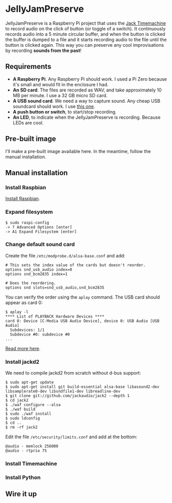 # JellyJamPreserve

JellyJamPreserve is a Raspberry Pi project that uses the [Jack Timemachine](http://plugin.org.uk/timemachine/) to record audio on the click of button (or toggle of a switch). It continuously records audio into a 5 minute circular buffer, and when the button is clicked the buffer is dumped to a file and it starts recording audio to the file until the button is clicked again. This way you can preserve any cool improvisations by recording **sounds from the past**!

## Requirements

- **A Raspberry Pi**. Any Raspberry Pi should work. I used a Pi Zero because it's small and would fit in the enclosure I had.
- **An SD card**. The files are recorded as WAV, and take approximately 10 MB per minute. I use a 32 GB micro SD card.
- **A USB sound card**. We need a way to capture sound. Any cheap USB soundcard should work. I use [this one](https://www.amazon.com/gp/product/B001MSS6CS/ref=oh_aui_search_detailpage?ie=UTF8&psc=1).
- **A push button or switch**, to start/stop recording.
- **An LED**, to indicate when the JellyJamPreserve is recording. Because LEDs are cool.

## Pre-built image

I'll make a pre-built image available here. In the meantime, follow the manual installation.

## Manual installation

### Install Raspbian

[Install Raspbian](https://www.google.com/search?q=install+raspbian).

### Expand filesystem

    $ sudo raspi-config
    -> 7 Advanced Options [enter]
    -> A1 Expand Filesystem [enter]

### Change default sound card

Create the file `/etc/modprobe.d/alsa-base.conf` and add:

    # This sets the index value of the cards but doesn't reorder.
    options snd_usb_audio index=0   
    options snd_bcm2835 index=1

    # Does the reordering.
    options snd slots=snd_usb_audio,snd_bcm2835
    
You can verify the order using the `aplay` command. The USB card should appear as card 0:

    $ aplay -l
    **** List of PLAYBACK Hardware Devices ****
    card 0: Device [C-Media USB Audio Device], device 0: USB Audio [USB Audio]
      Subdevices: 1/1
      Subdevice #0: subdevice #0
    ...
    
[Read more here](https://raspberrypi.stackexchange.com/questions/40831/how-do-i-configure-my-sound-for-jasper-on-raspbian-jessie).

### Install jackd2

We need to compile jackd2 from scratch without d-bus support:

    $ sudo apt-get update
    $ sudo apt-get install git build-essential alsa-base libasound2-dev libsamplerate0-dev libsndfile1-dev libreadline-dev
    $ git clone git://github.com/jackaudio/jack2 --depth 1
    $ cd jack2
    $ ./waf configure --alsa
    $ ./waf build
    $ sudo ./waf install
    $ sudo ldconfig
    $ cd ..
    $ rm -rf jack2
    
Edit the file `/etc/security/limits.conf` and add at the bottom:

    @audio - memlock 256000
    @audio - rtprio 75

### Install Timemachine 

### Install Python

## Wire it up
